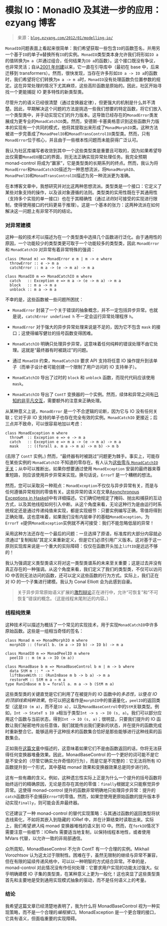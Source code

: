 <!--yml

类别：未分类

时间：2024-07-01 18:17:36

-->

# 模拟 IO：MonadIO 及其进一步的应用：ezyang 博客

> 来源：[`blog.ezyang.com/2012/01/modelling-io/`](http://blog.ezyang.com/2012/01/modelling-io/)

`MonadIO`问题表面上看起来很简单：我们希望获取一些包含`IO`的函数签名，并用另一个基于`IO`的单子`m`替换所有`IO`的实例。`MonadIO`类型类本身允许我们将形如`IO a`的值转换为`m a`（并通过组合，任何结果为`IO a`的函数）。这个接口既没有争议，也非常灵活；自从[2001 年创建](https://github.com/ghc/packages-base/commit/7f1f4e7a695c402ddd3a1dc2cc7114e649a78ebc)以来，它一直在引导库中（最初在 base 中，后来迁移到 transformers）。然而，很快发现，当存在许多形如`IO a -> IO a`的函数时，我们希望将它们转换为`m a -> m a`时，`MonadIO`没有处理函数负位置参数的规定。这在异常处理的情况下尤其麻烦，这些高阶函数是原始的。因此，社区开始寻找一个更能捕捉 IO 更多特性的新类型类。

尽管升力的语义已经很清楚（通过变换器定律），但更强大的机制是什么并不清楚。因此，早期解决这个问题的方法是挑选一些我们想要的特定函数，将它们放入一个类型类中，并手动实现它们的升力版本。这导致已经存在的`MonadError`类发展成为更专业的`MonadCatchIO`类。然而，安德斯·卡塞奥格意识到这些函数升力版本的实现有一个共同的模式，他将其提取出来形成了`MonadMorphIO`类。这种方法被进一步完善成了`MonadPeelIO`和`MonadTransControlIO`类型类。然而，只有`MonadError`位于核心，并且由于一些根本性问题而未能获得广泛认可。

我认为社区库编写者收敛到其中一个这些类型类是重要且可取的，因为如果希望导出仅需要`MonadIO`接口的界面，则无法正确实现异常处理任务。我完全预期 monad-control 将成为“赢家”，它是类型类的长期系列的终点。然而，我认为将`MonadError`和`MonadCatchIO`描述为一种思想流派，将`MonadMorphIO`、`MonadPeelIO`和`MonadTransControlIO`描述为另一种流派更为准确。

在本博客文章中，我想研究并对比这两种思想流派。类型类是一个接口：它定义了某些对象支持的操作，以及该对象遵循的法则。类型类的实用性既在于其通用性（支持多个实现的单一接口）也在于其精确性（通过*法则*对可接受的实现进行限制，使得使用接口的代码更易于推理）。这是一个基本的张力：这两种流派在如何解决这一问题上有非常不同的结论。

### 对异常建模

这种一般的技术可以描述为在一个类型类中选择几个函数进行泛化。由于通用性的原因，一个功能较少的类型类更可取于一个功能较多的类型类，因此 `MonadError` 和 `MonadCatchIO` 对异常有着非常特殊的强调：

```
class (Monad m) => MonadError e m | m -> e where
  throwError :: e -> m a
  catchError :: m a -> (e -> m a) -> m a

class MonadIO m => MonadCatchIO m where
  catch   :: Exception e => m a -> (e -> m a) -> m a
  block   :: m a -> m a
  unblock :: m a -> m a

```

不幸的是，这些函数被一些问题所困扰：

+   `MonadError` 封装了一个关于错误的抽象概念，并不一定包括异步异常。也就是说，`catchError undefined h` 不一定会运行异常处理程序 `h`。

+   `MonadError` 对于强大的异步异常处理来说是不足的，因为它不包含 `mask` 的接口；这使得编写健壮的括号函数变得困难。

+   `MonadCatchIO` 明确只处理异步异常，这意味着任何纯粹的错误处理不由它处理。这就是“最终器有时被跳过”的问题。

+   通过 `MonadIO` 约束，`MonadCatchIO` 要求 API 支持将任意 IO 操作提升到该单子（而单子设计者可能创建一个限制了用户访问的 IO 支持单子）。

+   `MonadCatchIO` 导出了过时的 `block` 和 `unblock` 函数，而现代代码应该使用 `mask`。

+   `MonadCatchIO` 导出了 `ContT` 变换器的一个实例。然而，续体和异常之间有[已知的非平凡交互](http://hpaste.org/56921)，需要额外的注意来正确处理。

从某种意义上说，`MonadError` 是一个不合逻辑的论断，因为它与 IO 没有任何关联；它对于非 IO 支持的单子也存在完全有效的实例。`MonadCatchIO` 更接近；后三点并不致命，可以很容易地加以考虑：

```
class MonadException m where
  throwM  :: Exception e => e -> m a
  catch   :: Exception e => m a -> (e -> m a) -> m a
  mask    :: ((forall a. m a -> m a) -> m b) -> m b

```

(去除了 `ContT` 实例。) 然而，“最终器有时被跳过”问题更为棘手。事实上，可能存在某些实例的 `MonadCatchIO` 不知道的零存在。有人认为[这些零与 `MonadCatchIO` 无关](http://www.haskell.org/pipermail/haskell-cafe/2010-October/085079.html)；从中可以推断出，如果你想要通过使用 `MonadException` 安装的最终器来尊重短路，则应该使用异步异常来实现。换句话说，`ErrorT` 是一个糟糕的想法。

然而，您可以采取另一种观点：`MonadException`不仅仅与异步异常有关，而是与任何遵循异常规则的零值有关。这些异常的语义在文章[Asynchronous Exceptions in Haskell](http://community.haskell.org/~simonmar/papers/async.pdf)中有详细描述。它们确切地规定了掩码、抛出和捕获的互动方式，以及其他线程如何引入中断。从这个角度来看，无论这种行为是由运行时系统规定还是通过传递纯值来实现，都是实现细节：只要实例编写正确，零值将得到正确处理。这也意味着，如果我们没有内层单子的基础`MonadException`，为`ErrorT e`提供`MonadException`实例就不再可接受：我们不能忽略低层的异常！

采用这种方法还存在一个最后的问题：一旦选择了原语，标准库的大部分内容就必须通过“复制粘贴”其定义来重新定义，但是它们必须引用广义版本。这对基于这一原则实现库来说是一个重大的实际障碍：仅仅在函数开头加上`liftIO`是远远不够的！

我认为强调定义类型类语义将对这一类型类谱系的未来至关重要；这是过去并没有真正存在的一种强调。从这个角度来看，我们定义了我们的类型类，不仅可以访问 IO 中否则无法访问的函数，还可以定义这些函数的行为方式。实际上，我们正在对 IO 的一个子集进行建模。我认为 Conal Elliott 会为此感到自豪。

> 关于异步异常原始语义扩展的[激烈辩论](http://comments.gmane.org/gmane.comp.lang.haskell.cafe/93834)正在进行中，允许“可恢复”和“不可恢复”错误的概念。（这是线程末尾附近的内容。）

### 线程纯效果

这种技术可以描述为概括了一个常见的实现技术，用于实现`MonadCatchIO`中许多原始函数。这些是一组相当奇怪的签名：

```
class Monad m => MonadMorphIO m where
  morphIO :: (forall b. (m a -> IO b) -> IO b) -> m a

class MonadIO m => MonadPeelIO m where
  peelIO :: m (m a -> IO (m a))

class MonadBase b m => MonadBaseControl b m | m -> b where
  data StM m :: * -> *
  liftBaseWith :: (RunInBase m b -> b a) -> m a
  restoreM :: StM m a → m a
type RunInBase m b = forall a. m a -> b (StM m a)

```

这些类型类的关键直觉是它们利用了在被提升的 IO 函数中的*多态性*，以便*在 IO 的顶部线索纯粹效果*。你可以把这看作是`morphIO`中的普遍量化，`peelIO`的返回类型（这是`IO (m a)`，而不是`IO a`），以及`MonadBaseControl`中的`StM`关联类型。例如，`Int -> StateT s IO a`相当于类型`Int -> s -> IO (s, a)`。我们可以部分应用这个函数与当前状态，得到`Int -> IO (s, a)`；很明显，只要我们提升的 IO 函数让我们秘密地传出任意值，我们就能传出我们更新的状态，并在提升的函数完成时重新整合它。能够适用于这种技术的函数集合恰好是那些能够进行这种线索的函数集合。

正如我在[这篇文章](http://blog.ezyang.com/2012/01/monadbasecontrol-is-unsound/)中描述的，这意味着如果它们不是由函数返回的话，你将无法获得任何变换器堆叠效果。因此，MonadBaseControl 的一个更好的词可能不是它是不安全的（尽管它确实允许奇怪的行为），而是它是不完整的：它无法将所有 IO 函数提升到一个形式，其中基础 monad 效果和变换器效果总是同步进行的。

这有一些有趣的含义。例如，这种遗忘性实际上正是为什么一个提升的括号函数将始终运行的精确原因，无论是否存在其他的零值：`finally`根据定义只能察觉异步异常。这使得 monad-control 提升的函数非常明确地只处理异步异常：提升的`catch`函数将不会捕获`ErrorT`的零值。然而，如果您使用更原始函数的提升版本手动实现`finally`，则可能会丢弃最终器。

它还建议了一种 monad-control 的替代实现策略：与其通过函数的返回类型将状态线索化，不如将其嵌入到隐藏的 IORef 中，并在计算结束时读取出来。实际上，我们希望*嵌入*纯 monad 变换器堆栈的语义到 IO 中。然而，在`forkIO`情况下需要注意一些细节：IORefs 需要适当地复制，以保持线程本地性，或者使用 MVars 代替，以允许一致的非局部通信。

众所周知，MonadBaseControl 不允许 ContT 有一个合理的实例。Mikhail Vorozhtsov 认为这太过于限制性。困难在于，虽然无限制的继续与异常不兼容，但在有限的延续传递风格中，可以以一种明智的方式结合异常。不幸的是，monad-control 对此情况没有作任何处理：它要求用户实现的功能太过强大。似乎明确建模 IO 子集的类型类，在某种意义上更为一般化！这也突显了这些类型类首先和主要地是受到通用实现模式抽象的驱动，而不是任何语义上的考量。

### 结论

我希望这篇文章已经清楚地表明了，我为什么将 MonadBaseControl 视为一种实现策略，而不是一个合理的*编程接口*。MonadException 是一个更合理的接口，它具有语义，但面临重要的实现障碍。
